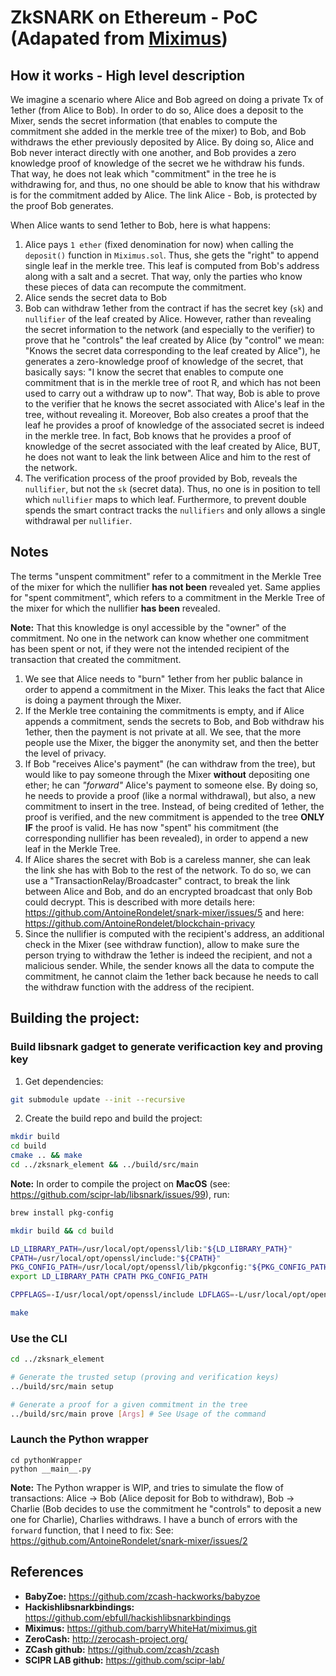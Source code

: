 # ZkSNARK on Ethereum - PoC (Adapated from [Miximus](https://github.com/barryWhiteHat/miximus.git))

## How it works - High level description

We imagine a scenario where Alice and Bob agreed on doing a private Tx of 1ether (from Alice to Bob).
In order to do so, Alice does a deposit to the Mixer, sends the secret information (that enables to compute the commitment she added in the merkle tree of the mixer) to Bob, and Bob withdraws the ether previously deposited by Alice.
By doing so, Alice and Bob never interact directly with one another, and Bob provides a zero knowledge proof of knowledge of the secret we he withdraw his funds. That way, he does not leak which "commitment" in the tree he is withdrawing for, and thus, no one should be able to know that his withdraw is for the commitment added by Alice.
The link Alice - Bob, is protected by the proof Bob generates.

When Alice wants to send 1ether to Bob, here is what happens:
1. Alice pays `1 ether` (fixed denomination for now) when calling the `deposit()` function in `Miximus.sol`. Thus, she gets the "right" to append single leaf in the merkle tree. This leaf is computed from Bob's address along with a salt and a secret. That way, only the parties who know these pieces of data can recompute the commitment.
2. Alice sends the secret data to Bob
3. Bob can withdraw 1ether from the contract if has the secret key (`sk`) and `nullifier` of the leaf created by Alice. However, rather than revealing the secret information to the network (and especially to the verifier) to prove that he "controls" the leaf created by Alice (by "control" we mean: "Knows the secret data corresponding to the leaf created by Alice"), he generates a zero-knowledge proof of knowledge of the secret, that basically says: "I know the secret that enables to compute one commitment that is in the merkle tree of root R, and which has not been used to carry out a withdraw up to now".
That way, Bob is able to prove to the verifier that he knows the secret associated with Alice's leaf in the tree, without revealing it. Moreover, Bob also creates a proof that the leaf he provides a proof of knowledge of the associated secret is indeed in the merkle tree. In fact, Bob knows that he provides a proof of knowledge of the secret associated with the leaf created by Alice, BUT, he does not want to leak the link between Alice and him to the rest of the network.
4. The verification process of the proof provided by Bob, reveals the `nullifier`, but not the `sk` (secret data). Thus, no one is in position to tell which `nullifier` maps to which leaf. Furthermore, to prevent double spends the smart contract tracks the `nullifiers` and only allows a single withdrawal per `nullifier`. 

## Notes

The terms "unspent commitment" refer to a commitment in the Merkle Tree of the mixer for which the nullifier **has not been** revealed yet.
Same applies for "spent commitment", which refers to a commitment in the Merkle Tree of the mixer for which the nullifier **has been** revealed.

**Note:** That this knowledge is onyl accessible by the "owner" of the commitment. No one in the network can know whether one commitment has been spent or not, if they were not the intended recipient of the transaction that created the commitment.

1. We see that Alice needs to "burn" 1ether from her public balance in order to append a commitment in the Mixer. This leaks the fact that Alice is doing a payment through the Mixer.
2. If the Merkle tree containing the commitments is empty, and if Alice appends a commitment, sends the secrets to Bob, and Bob withdraw his 1ether, then the payment is not private at all. We see, that the more people use the Mixer, the bigger the anonymity set, and then the better the level of privacy.
3. If Bob "receives Alice's payment" (he can withdraw from the tree), but would like to pay someone through the Mixer **without** depositing one ether; he can *"forward"* Alice's payment to someone else. By doing so, he needs to provide a proof (like a normal withdrawal), but also, a new commitment to insert in the tree. Instead, of being credited of 1ether, the proof is verified, and the new commitment is appended to the tree **ONLY IF** the proof is valid. He has now "spent" his commitment (the corresponding nullifier has been revealed), in order to append a new leaf in the Merkle Tree.
4. If Alice shares the secret with Bob is a careless manner, she can leak the link she has with Bob to the rest of the network. To do so, we can use a "TransactionRelay/Broadcaster" contract, to break the link between Alice and Bob, and do an encrypted broadcast that only Bob could decrypt. This is described with more details here: https://github.com/AntoineRondelet/snark-mixer/issues/5 and here: https://github.com/AntoineRondelet/blockchain-privacy
5. Since the nullifier is computed with the recipient's address, an additional check in the Mixer (see withdraw function), allow to make sure the person trying to withdraw the 1ether is indeed the recipient, and not a malicious sender. While, the sender knows all the data to compute the commitment, he cannot claim the 1ether back because he needs to call the withdraw function with the address of the recipient.

## Building the project:

### Build libsnark gadget to generate verificaction key and proving key

1. Get dependencies:
```bash
git submodule update --init --recursive
```
2. Create the build repo and build the project:
```bash
mkdir build
cd build
cmake .. && make
cd ../zksnark_element && ../build/src/main
```

**Note:**
In order to compile the project on **MacOS** (see: https://github.com/scipr-lab/libsnark/issues/99), run:
```bash
brew install pkg-config

mkdir build && cd build

LD_LIBRARY_PATH=/usr/local/opt/openssl/lib:"${LD_LIBRARY_PATH}"
CPATH=/usr/local/opt/openssl/include:"${CPATH}"
PKG_CONFIG_PATH=/usr/local/opt/openssl/lib/pkgconfig:"${PKG_CONFIG_PATH}"
export LD_LIBRARY_PATH CPATH PKG_CONFIG_PATH

CPPFLAGS=-I/usr/local/opt/openssl/include LDFLAGS=-L/usr/local/opt/openssl/lib PKG_CONFIG_PATH=/usr/local/opt/openssl/lib/pkgconfig cmake -DWITH_PROCPS=OFF -DWITH_SUPERCOP=OFF ..

make
```

### Use the CLI

```bash
cd ../zksnark_element

# Generate the trusted setup (proving and verification keys)
../build/src/main setup

# Generate a proof for a given commitment in the tree
../build/src/main prove [Args] # See Usage of the command
```

### Launch the Python wrapper

```
cd pythonWrapper
python __main__.py
```

**Note:** The Python wrapper is WIP, and tries to simulate the flow of transactions: Alice -> Bob (Alice deposit for Bob to withdraw), Bob -> Charlie (Bob decides to use the commitment he "controls" to deposit a new one for Charlie), Charlies withdraws.
I have a bunch of errors with the `forward` function, that I need to fix: See: https://github.com/AntoineRondelet/snark-mixer/issues/2

## References

- **BabyZoe:** https://github.com/zcash-hackworks/babyzoe
- **Hackishlibsnarkbindings:** https://github.com/ebfull/hackishlibsnarkbindings
- **Miximus:** https://github.com/barryWhiteHat/miximus.git
- **ZeroCash:** http://zerocash-project.org/
- **ZCash github:** https://github.com/zcash/zcash
- **SCIPR LAB github:** https://github.com/scipr-lab/
